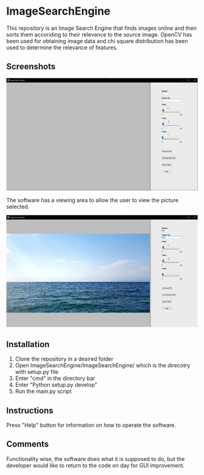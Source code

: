 # ImageSearchEngine

This repository is an Image Search Engine that finds images online and then sorts them accoriding to their relevance to the source image.
OpenCV has been used for obtaining image data and chi square distribution has been used to determine the relevance of features.

## Screenshots

![Main Window](Images/MainWindow.png)

The software has a viewing area to allow the user to view the picture selected.

![Loaded Picture](Images/ImageLoaded.png)

## Installation

1. Clone the repository in a desired folder
2. Open ImageSearchEngine/ImageSearchEngine/ which is the direcotry with setup.py file
3. Enter "cmd" in the directory bar
4. Enter "Python setup.py develop"
5. Run the main.py script

## Instructions

Press "Help" button for information on how to operate the software.

## Comments

Functionality wise, the software does what it is supposed to do, but the developer would like to return to the code on day for GUI improvement.